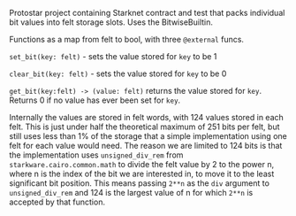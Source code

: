 Protostar project containing Starknet contract and test that packs individual bit values into felt storage slots. Uses the BitwiseBuiltin.

Functions as a map from felt to bool, with three `@external` funcs.

`set_bit(key: felt)` - sets the value stored for `key` to be 1

`clear_bit(key: felt)` - sets the value stored for `key` to be 0

`get_bit(key:felt) -> (value: felt)` returns the value stored for `key`. Returns 0 if no value has ever been set for `key`.

Internally the values are stored in felt words, with 124 values stored in each felt. This is just under half the theoretical 
maximum of 251 bits per felt, but still uses less than 1% of the storage that a simple implementation using one felt for each value
would need. The reason we are limited to 124 bits is that the implementation uses  `unsigned_div_rem` from 
`starkware.cairo.common.math` to divide the felt value by 2 to the power n, where n is the index of the bit we are 
interested in, to move it to the least significant bit position. This means passing `2**n` as the `div` argument to 
`unsigned_div_rem` and 124 is the largest value of n for which `2**n` is accepted by that function.
 
